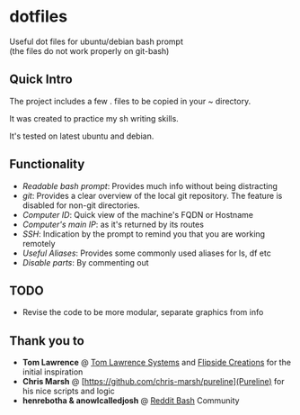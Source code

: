 # dotfiles
Useful dot files for ubuntu/debian bash prompt  
(the files do not work properly on git-bash)

## Quick Intro
The project includes a few . files to be copied in your ~ directory. 

It was created to practice my sh writing skills. 

It's tested on latest ubuntu and debian.

## Functionality
- *Readable bash prompt*: Provides much info without being distracting
- *git*: Provides a clear overview of the local git repository. The feature is disabled for non-git directories.
- *Computer ID*: Quick view of the machine's FQDN or Hostname
- *Computer's main IP*: as it's returned by its routes
- *SSH*: Indication by the prompt to remind you that you are working remotely
- *Useful Aliases*: Provides some commonly used aliases for ls, df etc
- *Disable parts*: By commenting out

## TODO
- Revise the code to be more modular, separate graphics from info

## Thank you to
- **Tom Lawrence** @ [Tom Lawrence Systems](https://www.lawrencesystems.com/my-customized-bash-terminal-shell-setup/)
  and [Flipside Creations](https://github.com/flipsidecreations/dotfiles) for the initial inspiration
- **Chris Marsh** @ [https://github.com/chris-marsh/pureline](Pureline) for his nice scripts and logic
- **henrebotha & anowlcalledjosh** @ [Reddit Bash](https://www.reddit.com/r/bash/comments/d3m7bt/issue_with_custom_bashrc_file_and_history) Community

